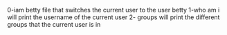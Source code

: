0-iam betty file that switches the current user to the user betty
1-who am i will print the username of the current user
2- groups will print the different groups that the current user is in
